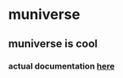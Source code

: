 #  muniverse
## muniverse is cool
### actual documentation [here](https://www.notion.so/muniverse-893e2267f9c8481ca1831688fbbdee53)
